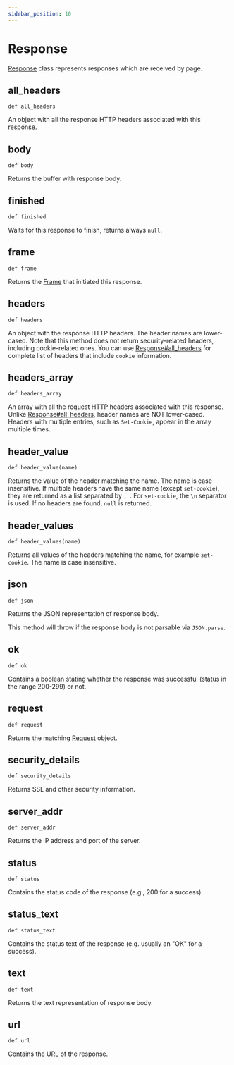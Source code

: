 ```yaml
---
sidebar_position: 10
---
```


# Response

[Response](./response) class represents responses which are received by page.

## all_headers

```
def all_headers
```

An object with all the response HTTP headers associated with this response.

## body

```
def body
```

Returns the buffer with response body.

## finished

```
def finished
```

Waits for this response to finish, returns always `null`.

## frame

```
def frame
```

Returns the [Frame](./frame) that initiated this response.

## headers

```
def headers
```

An object with the response HTTP headers. The header names are lower-cased. Note that this method does not return
security-related headers, including cookie-related ones. You can use [Response#all_headers](./response#all_headers) for complete list
of headers that include `cookie` information.

## headers_array

```
def headers_array
```

An array with all the request HTTP headers associated with this response. Unlike [Response#all_headers](./response#all_headers), header
names are NOT lower-cased. Headers with multiple entries, such as `Set-Cookie`, appear in the array multiple times.

## header_value

```
def header_value(name)
```

Returns the value of the header matching the name. The name is case insensitive. If multiple headers have the same name
(except `set-cookie`), they are returned as a list separated by `, `. For `set-cookie`, the `\n` separator is used. If
no headers are found, `null` is returned.

## header_values

```
def header_values(name)
```

Returns all values of the headers matching the name, for example `set-cookie`. The name is case insensitive.

## json

```
def json
```

Returns the JSON representation of response body.

This method will throw if the response body is not parsable via `JSON.parse`.

## ok

```
def ok
```

Contains a boolean stating whether the response was successful (status in the range 200-299) or not.

## request

```
def request
```

Returns the matching [Request](./request) object.

## security_details

```
def security_details
```

Returns SSL and other security information.

## server_addr

```
def server_addr
```

Returns the IP address and port of the server.

## status

```
def status
```

Contains the status code of the response (e.g., 200 for a success).

## status_text

```
def status_text
```

Contains the status text of the response (e.g. usually an "OK" for a success).

## text

```
def text
```

Returns the text representation of response body.

## url

```
def url
```

Contains the URL of the response.
